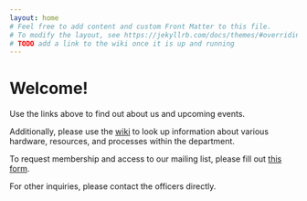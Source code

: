 ```yaml
---
layout: home
# Feel free to add content and custom Front Matter to this file.
# To modify the layout, see https://jekyllrb.com/docs/themes/#overriding-theme-defaults
# TODO add a link to the wiki once it is up and running
---
```


# Welcome!

Use the links above to find out about us and upcoming events.

Additionally, please use the [wiki](http://wiki.osu-rgsa.org) to look up information about various hardware, resources, and processes within
the department.

To request membership and access to our mailing list, please fill out [this form](https://docs.google.com/forms/d/e/1FAIpQLSexrTenoZgC8AisNYNP3r0qlCEvHqUDKQEhlddL8RuXNp9Juw/viewform?usp=sf_link).

For other inquiries, please contact the officers directly.